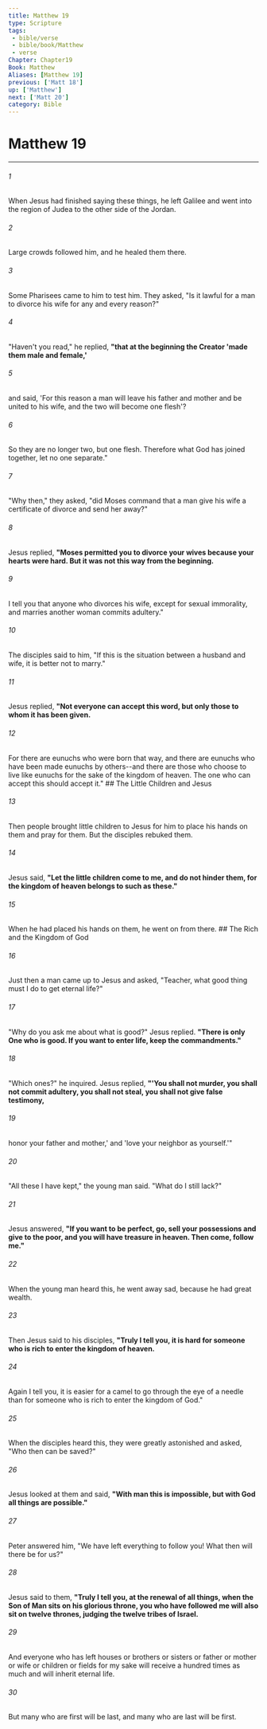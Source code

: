 ```yaml
---
title: Matthew 19
type: Scripture
tags:
 - bible/verse
 - bible/book/Matthew
 - verse
Chapter: Chapter19
Book: Matthew
Aliases: [Matthew 19]
previous: ['Matt 18']
up: ['Matthew']
next: ['Matt 20']
category: Bible
---
```

# Matthew 19

***


###### 1 
When Jesus had finished saying these things, he left Galilee and went into the region of Judea to the other side of the Jordan. 

###### 2 
Large crowds followed him, and he healed them there. 

###### 3 
Some Pharisees came to him to test him. They asked, "Is it lawful for a man to divorce his wife for any and every reason?" 

###### 4 
"Haven't you read," he replied, **"that at the beginning the Creator 'made them male and female,'** 

###### 5 
and said, 'For this reason a man will leave his father and mother and be united to his wife, and the two will become one flesh'? 

###### 6 
So they are no longer two, but one flesh. Therefore what God has joined together, let no one separate." 

###### 7 
"Why then," they asked, "did Moses command that a man give his wife a certificate of divorce and send her away?" 

###### 8 
Jesus replied, **"Moses permitted you to divorce your wives because your hearts were hard. But it was not this way from the beginning.** 

###### 9 
I tell you that anyone who divorces his wife, except for sexual immorality, and marries another woman commits adultery." 

###### 10 
The disciples said to him, "If this is the situation between a husband and wife, it is better not to marry." 

###### 11 
Jesus replied, **"Not everyone can accept this word, but only those to whom it has been given.** 

###### 12 
For there are eunuchs who were born that way, and there are eunuchs who have been made eunuchs by others--and there are those who choose to live like eunuchs for the sake of the kingdom of heaven. The one who can accept this should accept it." ## The Little Children and Jesus 

###### 13 
Then people brought little children to Jesus for him to place his hands on them and pray for them. But the disciples rebuked them. 

###### 14 
Jesus said, **"Let the little children come to me, and do not hinder them, for the kingdom of heaven belongs to such as these."** 

###### 15 
When he had placed his hands on them, he went on from there. ## The Rich and the Kingdom of God 

###### 16 
Just then a man came up to Jesus and asked, "Teacher, what good thing must I do to get eternal life?" 

###### 17 
"Why do you ask me about what is good?" Jesus replied. **"There is only One who is good. If you want to enter life, keep the commandments."** 

###### 18 
"Which ones?" he inquired. Jesus replied, **"'You shall not murder, you shall not commit adultery, you shall not steal, you shall not give false testimony,** 

###### 19 
honor your father and mother,' and 'love your neighbor as yourself.'" 

###### 20 
"All these I have kept," the young man said. "What do I still lack?" 

###### 21 
Jesus answered, **"If you want to be perfect, go, sell your possessions and give to the poor, and you will have treasure in heaven. Then come, follow me."** 

###### 22 
When the young man heard this, he went away sad, because he had great wealth. 

###### 23 
Then Jesus said to his disciples, **"Truly I tell you, it is hard for someone who is rich to enter the kingdom of heaven.** 

###### 24 
Again I tell you, it is easier for a camel to go through the eye of a needle than for someone who is rich to enter the kingdom of God." 

###### 25 
When the disciples heard this, they were greatly astonished and asked, "Who then can be saved?" 

###### 26 
Jesus looked at them and said, **"With man this is impossible, but with God all things are possible."** 

###### 27 
Peter answered him, "We have left everything to follow you! What then will there be for us?" 

###### 28 
Jesus said to them, **"Truly I tell you, at the renewal of all things, when the Son of Man sits on his glorious throne, you who have followed me will also sit on twelve thrones, judging the twelve tribes of Israel.** 

###### 29 
And everyone who has left houses or brothers or sisters or father or mother or wife or children or fields for my sake will receive a hundred times as much and will inherit eternal life. 

###### 30 
But many who are first will be last, and many who are last will be first. 
